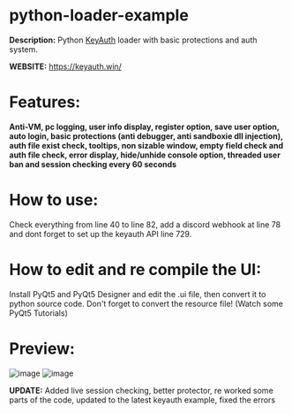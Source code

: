 # python-loader-example
**Description:**
Python [KeyAuth](https://keyauth.win/) loader with basic protections and auth system.

**WEBSITE:**
https://keyauth.win/

# Features:
**Anti-VM, pc logging, user info display, register option, save user option, auto login, basic protections (anti debugger, anti sandboxie dll injection), auth file exist check, tooltips, non sizable window, empty field check and auth file check, error display, hide/unhide console option, threaded user ban and session checking every 60 seconds**

# How to use:
Check everything from line 40 to line 82, add a discord webhook at line 78 and dont forget to set up the keyauth API line 729.


# How to edit and re compile the UI:

Install PyQt5 and PyQt5 Designer and edit the .ui file, then convert it to python source code. Don't forget to convert the resource file! (Watch some PyQt5 Tutorials)


# Preview: 
![image](https://user-images.githubusercontent.com/74118308/166079334-d9ffced7-7341-4cac-a88f-d73271510bd4.png)
![image](https://user-images.githubusercontent.com/74118308/211208212-21191a72-04d3-41a8-a24d-94a54ca3d233.png)


**UPDATE:**
Added live session checking, better protector, re worked some parts of the code, updated to the latest keyauth example, fixed the errors
